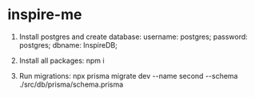 # inspire-me

1. Install postgres and create database:
   username: postgres;
   password: postgres;
   dbname: InspireDB;

2. Install all packages:
npm i
   
3. Run migrations:
npx prisma migrate dev --name second --schema ./src/db/prisma/schema.prisma
